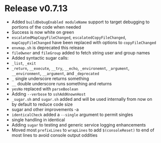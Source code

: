 # Release v0.7.13

- Added `buildDebugEnabled moduleName` support to target debugging to portions of the code when needed
- Success is now white on green
- `escalatedMapCopyFileChanged`, `escalatedCopyFileChanged`, `mapCopyFileChanged` have been replaced with options to `copyFileChanged`
- `envmap.sh` is deprecated this release
- `fileOwner` and `fileGroup` added to fetch string user and group names
- Added syntactic sugar calls:
 - `_list`, `_exit` 
 - `_return`, `__execute`, `__try`, `__echo`, `_environemnt`, `_argument`, `__environment`, `__argument`, and `_deprecated`
 - `_` single underscore returns something
 - `__` double underscore runs something and returns
- `yesNo` replaced with `parseBoolean`
- Adding `--verbose` to `sshAddKnownHost`
- `_sugar.sh` and `sugar.sh` added and will be used internally from now on by default to reduce code size
- sugar and other improvements -a
- `identicalCheck` added a `--single` argument to permit singles
- single handling in identical
- Adding `sugar` to testing and generic service logging enhancements
- Moved most `prefixLines` to `wrapLines` to add `$(consoleReset)` to end of most lines to avoid console output oddities
